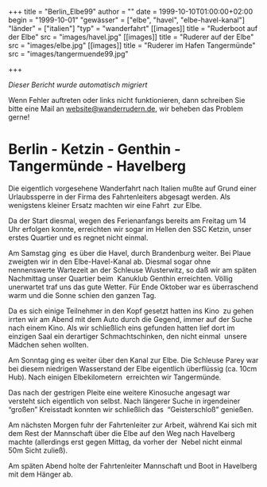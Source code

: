 +++
title = "Berlin_Elbe99"
author = ""
date = 1999-10-10T01:00:00+02:00
begin = "1999-10-01"
"gewässer" = ["elbe", "havel", "elbe-havel-kanal"]
"länder" = ["italien"]
"typ" = "wanderfahrt"
[[images]]
title = "Ruderboot auf der Elbe"
src = "images/havel.jpg"
[[images]]
title = "Ruderer auf der Elbe"
src = "images/elbe.jpg"
[[images]]
title = "Ruderer im Hafen Tangermünde"
src = "images/tangermuende99.jpg"

+++


*Dieser Bericht wurde automatisch migriert*

Wenn Fehler auftreten oder links nicht funktionieren, dann schreiben Sie bitte eine Mail an website@wanderrudern.de, wir beheben das Problem gerne!



# Berlin - Ketzin - Genthin -Tangermünde - Havelberg


Die eigentlich vorgesehene Wanderfahrt nach Italien mußte auf Grund einer Urlaubssperre in der Firma des Fahrtenleiters abgesagt werden. Als wenigstens kleiner Ersatz machten wir eine Fahrt  zur Elbe.

Da der Start diesmal, wegen des Ferienanfangs bereits am Freitag um 14 Uhr erfolgen konnte, erreichten wir sogar im Hellen den SSC Ketzin, unser erstes Quartier und es regnet nicht einmal.

Am Samstag ging  es über die Havel, durch Brandenburg weiter. Bei Plaue zweigten wir in den Elbe-Havel-Kanal ab. Diesmal sogar ohne nennenswerte Wartezeit an der Schleuse Wusterwitz, so daß wir am späten Nachmittag unser Quartier beim  Kanuklub Genthin erreichten. Völlig unerwartet traf uns das gute Wetter. Für Ende Oktober war es überraschend warm und die Sonne schien den ganzen Tag.

Da es sich einige Teilnehmer in den Kopf gesetzt hatten ins Kino  zu gehen irrten wir am Abend mit dem Auto durch die Gegend, immer auf der Suche nach einem Kino. Als wir schließlich eins gefunden hatten lief dort im einzigen Saal ein derartiger Schmachtschinken, den nicht einmal  unsere Mädchen sehen wollten.

Am Sonntag ging es weiter über den Kanal zur Elbe. Die Schleuse Parey war bei diesem niedrigen Wasserstand der Elbe eigentlich überflüssig (ca. 10cm Hub). Nach einigen Elbekilometern  erreichten wir Tangermünde.

Das nach der gestrigen Pleite eine weitere Kinosuche angesagt war versteht sich eigentlich von selbst. Nach längerer Suche in irgendeiner “großen” Kreisstadt konnten wir schließlich das  “Geisterschloß” genießen.

Am nächsten Morgen fuhr der Fahrtenleiter zur Arbeit, während Kai sich mit dem Rest der Mannschaft über die Elbe auf den Weg nach Havelberg machte (allerdings erst gegen Mittag, da vorher der  Nebel nicht einmal 50m Sicht zuließ).

Am späten Abend holte der Fahrtenleiter Mannschaft und Boot in Havelberg mit dem Hänger ab.